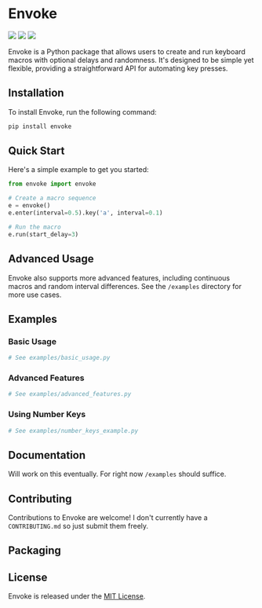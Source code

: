 # Envoke

<a href="https://pepy.tech/project/envoke"><img src="https://img.shields.io/pypi/dw/envoke"></a>
<a href="https://pypi.org/project/envoke"><img src="https://img.shields.io/pypi/v/envoke"></a>
<a href="https://github.com/cowboycodr/envoke"><img src="https://img.shields.io/github/repo-size/cowboycodr/envoke"></a>

Envoke is a Python package that allows users to create and run keyboard macros with optional delays and randomness. It's designed to be simple yet flexible, providing a straightforward API for automating key presses.

## Installation

To install Envoke, run the following command:

```bash
pip install envoke
```

## Quick Start

Here's a simple example to get you started:

```python
from envoke import envoke

# Create a macro sequence
e = envoke()
e.enter(interval=0.5).key('a', interval=0.1)

# Run the macro
e.run(start_delay=3)
```

## Advanced Usage

Envoke also supports more advanced features, including continuous macros and random interval differences. See the `/examples` directory for more use cases.

## Examples

### Basic Usage

```python
# See examples/basic_usage.py
```

### Advanced Features

```python
# See examples/advanced_features.py
```

### Using Number Keys

```python
# See examples/number_keys_example.py
```

## Documentation

Will work on this eventually. For right now `/examples` should suffice.

## Contributing

Contributions to Envoke are welcome! I don't currently have a `CONTRIBUTING.md` so just submit them freely.

## Packaging

## License

Envoke is released under the [MIT License](LICENSE).